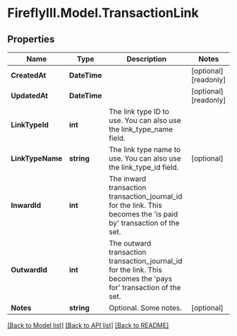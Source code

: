 # FireflyIII.Model.TransactionLink

## Properties

Name | Type | Description | Notes
------------ | ------------- | ------------- | -------------
**CreatedAt** | **DateTime** |  | [optional] [readonly] 
**UpdatedAt** | **DateTime** |  | [optional] [readonly] 
**LinkTypeId** | **int** | The link type ID to use. You can also use the link_type_name field. | 
**LinkTypeName** | **string** | The link type name to use. You can also use the link_type_id field. | [optional] 
**InwardId** | **int** | The inward transaction transaction_journal_id for the link. This becomes the &#39;is paid by&#39; transaction of the set. | 
**OutwardId** | **int** | The outward transaction transaction_journal_id for the link. This becomes the &#39;pays for&#39; transaction of the set. | 
**Notes** | **string** | Optional. Some notes. | [optional] 

[[Back to Model list]](../README.md#documentation-for-models) [[Back to API list]](../README.md#documentation-for-api-endpoints) [[Back to README]](../README.md)

